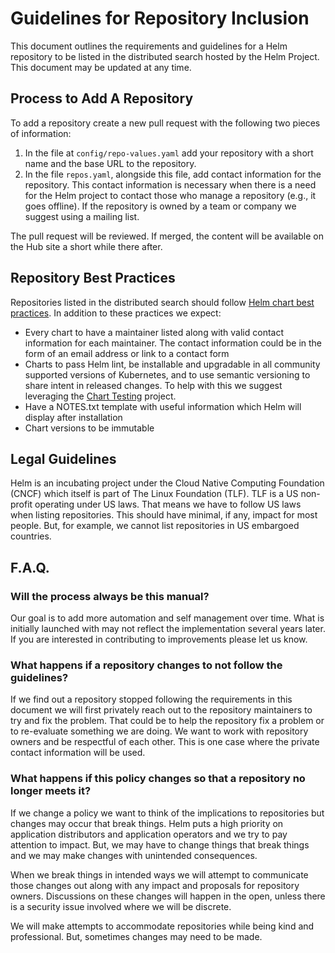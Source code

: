 # Guidelines for Repository Inclusion

This document outlines the requirements and guidelines for a Helm repository to
be listed in the distributed search hosted by the Helm Project. This document
may be updated at any time.

## Process to Add A Repository

To add a repository create a new pull request with the following two pieces
of information:

1. In the file at `config/repo-values.yaml` add your repository with a short name
   and the base URL to the repository.
2. In the file `repos.yaml`, alongside this file, add contact information for
   the repository. This contact information is necessary when there is a need for the
   Helm project to contact those who manage a repository (e.g., it goes offline).
   If the repository is owned by a team or company we suggest using a mailing list.

The pull request will be reviewed. If merged, the content will be available on
the Hub site a short while there after.

## Repository Best Practices

Repositories listed in the distributed search should follow
[Helm chart best practices](https://docs.helm.sh/chart_best_practices/).
In addition to these practices we expect:

- Every chart to have a maintainer listed along with valid contact information
  for each maintainer. The contact information could be in the form of an email
  address or link to a contact form
- Charts to pass Helm lint, be installable and upgradable in all community
  supported versions of Kubernetes, and to use semantic versioning to share
  intent in released changes. To help with this we suggest leveraging the
  [Chart Testing](https://github.com/helm/chart-testing) project.
- Have a NOTES.txt template with useful information which Helm will display
  after installation
- Chart versions to be immutable

## Legal Guidelines

Helm is an incubating project under the Cloud Native Computing Foundation (CNCF)
which itself is part of The Linux Foundation (TLF). TLF is a US non-profit operating
under US laws. That means we have to follow US laws when listing repositories.
This should have minimal, if any, impact for most people. But, for example, we
cannot list repositories in US embargoed countries.

## F.A.Q.

### Will the process always be this manual?

Our goal is to add more automation and self management over time. What is initially
launched with may not reflect the implementation several years later. If you are
interested in contributing to improvements please let us know.

### What happens if a repository changes to not follow the guidelines?

If we find out a repository stopped following the requirements in this document
we will first privately reach out to the repository maintainers to try and fix
the problem. That could be to help the repository fix a problem or to
re-evaluate something we are doing. We want to work with repository owners and
be respectful of each other. This is one case where the private contact information
will be used.

### What happens if this policy changes so that a repository no longer meets it?

If we change a policy we want to think of the implications to repositories but
changes may occur that break things. Helm puts a high priority on application
distributors and application operators and we try to pay attention to impact.
But, we may have to change things that break things and we may make changes with
unintended consequences.

When we break things in intended ways we will attempt to communicate those changes
out along with any impact and proposals for repository owners. Discussions on
these changes will happen in the open, unless there is a security issue involved
where we will be discrete.

We will make attempts to accommodate repositories while being kind and professional.
But, sometimes changes may need to be made.
